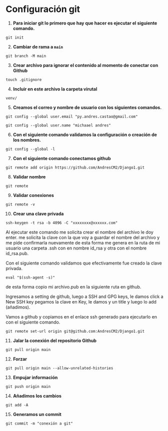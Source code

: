 # Configuración git

1. **Para iniciar git lo primero que hay que hacer es ejecutar el siguiente comando.**
```
git init
```
2. **Cambiar de rama a `main`**
```
git branch -M main
```
3. **Crear archivo para ignorar el contenido al momento de conectar con Github**
```
touch .gitignore
```
4. **Incluir en este archivo la carpeta virutal**
```
venv/
```
5. **Creamos el correo y nombre de usuario con los siguientes comandos.**
```
git config --global user.email "py.andres.castao@gmail.com"
```
```
git config --global user.name "michaael andres"
```
6. **Con el siguiente comando validamos la configuración o creación de los nombres.**
```
git config --global -l
```
7. **Con el siguiente comando conectamos github**
```
git remote add origin https://github.com/AndresCM2/Django1.git
```
8. **Validar nombre**
```
git remote
```
9. **Validar conexiones**
```
git remote -v
```
10. **Crear una clave privada**
```
ssh-keygen -t rsa -b 4096 -C "xxxxxxxx@xxxxxx.com"
```
Al ejecutar este comando me solicita crear el nombre del archivo le doy enter.
me solicita la clave con la que voy a guardar el nombre del archivo y me pide confirmarla nuevamente de esta forma me genera en la ruta de mi usuario una carpeta .ssh con en nombre id_rsa y otra con el nombre id_rsa.pub.

Con el siguiente comando validamos que efectivamente fue creado la clave privada.

```
eval "$(ssh-agent -s)"
```

de esta forma copio mi archivo.pub en la siguiente ruta en github.

Ingresamos a setting de github, luego a SSH and GPG keys, le damos click a New SSH key pegamos  la clave en Key, le damos y un title y luego lo add (añadimos).

Vamos a github y copiamos en el enlace ssh generado para ejecutarlo en con el siguiente comando.
``` 
git remote set-url origin git@github.com:AndresCM2/Django1.git
```

11. **Jalar la conexión del repositorio Github**
```
git pull origin main 
```
12. **Forzar**
```
git pull origin main --allow-unrelated-histories
```
13. **Empujar información**
```
git push origin main
```
14. **Añadimos los cambios**
```
git add -A
```
15. **Generamos un commit**
```
git commit -m "conexión a git"
```
